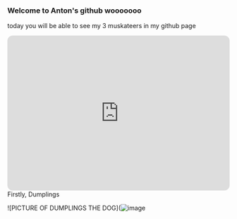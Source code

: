 
### Welcome to **Anton's** github wooooooo
today you will be able to see my 3 muskateers in my github page
<iframe style="border-radius:12px" src="https://open.spotify.com/embed/track/7frQ2zMByCc4UFOGzAIr3x?utm_source=generator" width="100%" height="352" frameBorder="0" allowfullscreen="" allow="autoplay; clipboard-write; encrypted-media; fullscreen; picture-in-picture" loading="lazy"></iframe>
Firstly, Dumplings

![PICTURE OF DUMPLINGS THE DOG](![image](https://user-images.githubusercontent.com/118245559/203473016-288ec098-7549-4aec-a6fc-3faafc27f43d.png)

